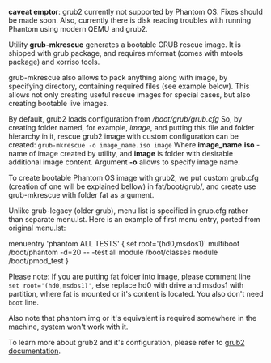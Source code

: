 **caveat emptor**: grub2 currently not supported by Phantom OS. Fixes should be made soon.
Also, currently there is disk reading troubles with running Phantom using modern QEMU and grub2. 

Utility **grub-mkrescue** generates a bootable GRUB rescue image. It is shipped with grub package, and requires mformat (comes with mtools package) and xorriso tools.

grub-mkrescue also allows to pack anything along with image, by specifying directory, containing required files (see example below). This allows not only creating useful rescue images for special cases, but also creating bootable live images.

By default, grub2 loads configuration from _/boot/grub/grub.cfg_
So, by creating folder named, for example, _image_, and putting this file and folder hierarchy in it, rescue grub2 image with custom configuration can be created:
`grub-mkrescue -o image_name.iso image`
Where **image_name.iso** - name of image created by utility, and **image** is folder with desirable additional image content. Argument **-o** allows to specify image name.

To create bootable Phantom OS image with grub2, we put custom grub.cfg (creation of one will be explained bellow) in fat/boot/grub/, and create use grub-mkrescue with folder fat as argument.

Unlike grub-legacy (older grub), menu list is specified in grub.cfg rather than separate menu.lst. 
Here is an example of first menu entry, ported from original menu.lst:

menuentry 'phantom ALL TESTS' {
	set root='(hd0,msdos1)'
	multiboot /boot/phantom -d=20 -- -test all
	module /boot/classes
	module /boot/pmod_test
}

Please note: If you are putting fat folder into image, please comment line `set root='(hd0,msdos1)'`, else replace hd0 with drive and msdos1 with partition, where fat is mounted or it's content is located. You also don't need `boot` line.

Also note that phantom.img or it's equivalent is required somewhere in the machine, system won't work with it.

To learn more about grub2 and it's configuration, please refer to [grub2 documentation](https://www.gnu.org/software/grub/manual/grub.html).